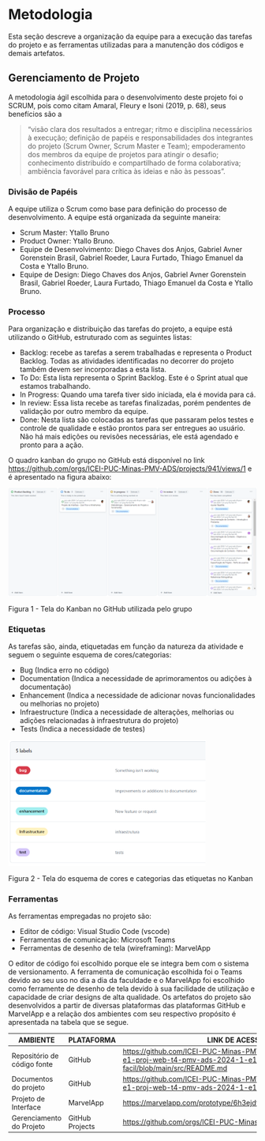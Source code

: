 # Metodologia

Esta seção descreve a organização da equipe para a execução das tarefas do projeto e as ferramentas utilizadas para a manutenção dos códigos e demais artefatos.

## Gerenciamento de Projeto

A metodologia ágil escolhida para o desenvolvimento deste projeto foi o SCRUM, pois como citam Amaral, Fleury e Isoni (2019, p. 68), seus benefícios são a

> “visão clara dos resultados a entregar; ritmo e disciplina necessários à execução; definição de papéis e responsabilidades dos integrantes do projeto (Scrum Owner, Scrum Master e Team); empoderamento dos membros da equipe de projetos para atingir o desafio; conhecimento distribuído e compartilhado de forma colaborativa; ambiência favorável para crítica às ideias e não às pessoas”.

### Divisão de Papéis

A equipe utiliza o Scrum como base para definição do processo de desenvolvimento. A equipe está organizada da seguinte maneira:

- Scrum Master: Ytallo Bruno
- Product Owner: Ytallo Bruno.
- Equipe de Desenvolvimento: Diego Chaves dos Anjos, Gabriel Avner Gorenstein Brasil, Gabriel Roeder, Laura Furtado, Thiago Emanuel da Costa e Ytallo Bruno.
- Equipe de Design: Diego Chaves dos Anjos, Gabriel Avner Gorenstein Brasil, Gabriel Roeder, Laura Furtado, Thiago Emanuel da Costa e Ytallo Bruno.

### Processo

Para organização e distribuição das tarefas do projeto, a equipe está utilizando o GitHub, estruturado com as seguintes listas:

- Backlog: recebe as tarefas a serem trabalhadas e representa o Product Backlog. Todas as atividades identificadas no decorrer do projeto também devem ser incorporadas a esta lista.
- To Do: Esta lista representa o Sprint Backlog. Este é o Sprint atual que estamos trabalhando.
- In Progress: Quando uma tarefa tiver sido iniciada, ela é movida para cá.
- In review: Essa lista recebe as tarefas finalizadas, porém pendentes de validação por outro membro da equipe.
- Done: Nesta lista são colocadas as tarefas que passaram pelos testes e controle de qualidade e estão prontos para ser entregues ao usuário. Não há mais edições ou revisões necessárias, ele está agendado e pronto para a ação.

O quadro kanban do grupo no GitHub está disponível no link <https://github.com/orgs/ICEI-PUC-Minas-PMV-ADS/projects/941/views/1> e é apresentado na figura abaixo:

![Tela do kanban no GitHub utilizada pelo grupo](./img/tela-kanban.png)

Figura 1 - Tela do Kanban no GitHub utilizada pelo grupo

### Etiquetas

As tarefas são, ainda, etiquetadas em função da natureza da atividade e seguem o seguinte esquema de cores/categorias:

- Bug (Indica erro no código)
- Documentation (Indica a necessidade de aprimoramentos ou adições à documentação)
- Enhancement (Indica a necessidade de adicionar novas funcionalidades ou melhorias no projeto)
- Infraestructure (Indica a necessidade de alterações, melhorias ou adições relacionadas à infraestrutura do projeto)
- Tests (Indica a necessidade de testes)

![Tela do esquema de cores e categorias](./img/etiquetas-kanban.png)

Figura 2 - Tela do esquema de cores e categorias das etiquetas no Kanban

### Ferramentas

As ferramentas empregadas no projeto são:

- Editor de código: Visual Studio Code (vscode)
- Ferramentas de comunicação: Microsoft Teams
- Ferramentas de desenho de tela (wireframing): MarvelApp

O editor de código foi escolhido porque ele se integra bem com o sistema de versionamento. A ferramenta de comunicação escolhida foi o Teams devido ao seu uso no dia a dia da faculdade e o MarvelApp foi escolhido como ferramente de desenho de tela devido à sua facilidade de utilização e capacidade de criar designs de alta qualidade.
Os artefatos do projeto são desenvolvidos a partir de diversas plataformas das plataformas GitHub e MarvelApp e a relação dos ambientes com seu respectivo propósito é apresentada na tabela que se segue.

| AMBIENTE                    | PLATAFORMA      | LINK DE ACESSO                                                                                                                    |
| --------------------------- | --------------- | --------------------------------------------------------------------------------------------------------------------------------- |
| Repositório de código fonte | GitHub          | https://github.com/ICEI-PUC-Minas-PMV-ADS/pmv-ads-2024-1-e1-proj-web-t4-pmv-ads-2024-1-e1-proj-fila-facil/blob/main/src/README.md |
| Documentos do projeto       | GitHub          | https://github.com/ICEI-PUC-Minas-PMV-ADS/pmv-ads-2024-1-e1-proj-web-t4-pmv-ads-2024-1-e1-proj-fila-facil/tree/main               |
| Projeto de Interface        | MarvelApp       | https://marvelapp.com/prototype/6h3ejdf/screen/94356822/handoff                                                                   |
| Gerenciamento do Projeto    | GitHub Projects | https://github.com/orgs/ICEI-PUC-Minas-PMV-ADS/projects/941                                                                       |
